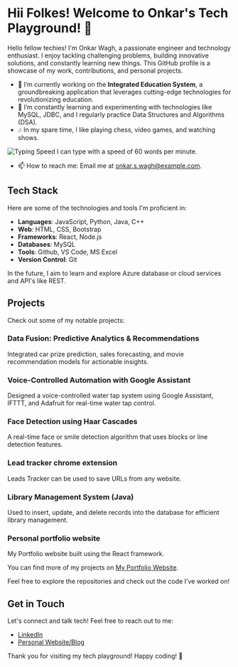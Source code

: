 # Hii Folkes! Welcome to Onkar's Tech Playground! 👋

Hello fellow techies! I'm Onkar Wagh, a passionate engineer and technology enthusiast. I enjoy tackling challenging problems, building innovative solutions, and constantly learning new things. This GitHub profile is a showcase of my work, contributions, and personal projects.

- 🔭 I’m currently working on the **Integrated Education System**, a groundbreaking application that leverages cutting-edge technologies for revolutionizing education.
- 🌱 I’m constantly learning and experimenting with technologies like MySQL, JDBC, and I regularly practice Data Structures and Algorithms (DSA).
- 🎶 In my spare time, I like playing chess, video games, and watching shows.

![Typing Speed](https://path-to-typing-speed.gif) I can type with a speed of 60 words per minute.

- 📫 How to reach me: Email me at onkar.s.wagh@example.com.

## Tech Stack

Here are some of the technologies and tools I'm proficient in:

- **Languages**: JavaScript, Python, Java, C++
- **Web**: HTML, CSS, Bootstrap
- **Frameworks**: React, Node.js
- **Databases**: MySQL
- **Tools**: Github, VS Code, MS Excel
- **Version Control**: Git

In the future, I aim to learn and explore Azure database or cloud services and API's like REST.

## Projects

Check out some of my notable projects:

### Data Fusion: Predictive Analytics & Recommendations
Integrated car prize prediction, sales forecasting, and movie recommendation models for actionable insights.

### Voice-Controlled Automation with Google Assistant
Designed a voice-controlled water tap system using Google Assistant, IFTTT, and Adafruit for real-time water tap control.

### Face Detection using Haar Cascades
A real-time face or smile detection algorithm that uses blocks or line detection features.

### Lead tracker chrome extension
Leads Tracker can be used to save URLs from any website.

### Library Management System (Java)
Used to insert, update, and delete records into the database for efficient library management.

### Personal portfolio website
My Portfolio website built using the React framework.

You can find more of my projects on [My Portfolio Website](https://onkarrw.github.io/cd-onkar/).

Feel free to explore the repositories and check out the code I've worked on!

## Get in Touch

Let's connect and talk tech! Feel free to reach out to me:

- [LinkedIn](https://www.linkedin.com/in/onkar-wagh-632ab821a/)
- [Personal Website/Blog](https://onkarrw.github.io/cd-onkar/)

Thank you for visiting my tech playground! Happy coding! 🚀
